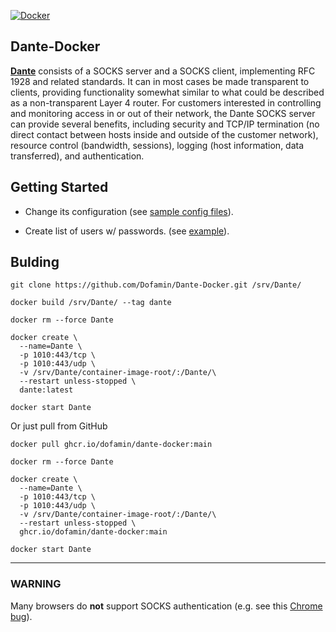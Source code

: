 [![Docker](https://github.com/Dofamin/Dante-Docker/actions/workflows/docker-image-build-publish.yml/badge.svg)](https://github.com/Dofamin/Dante-Docker/actions/workflows/docker-image-build-publish.yml)
## Dante-Docker

[**Dante**](http://www.inet.no/dante/index.html) consists of a SOCKS server and a SOCKS client, implementing RFC 1928 and related standards. It can in most cases be made transparent to clients, providing functionality somewhat similar to what could be described as a non-transparent Layer 4 router. For customers interested in controlling and monitoring access in or out of their network, the Dante SOCKS server can provide several benefits, including security and TCP/IP termination (no direct contact between hosts inside and outside of the customer network), resource control (bandwidth, sessions), logging (host information, data transferred), and authentication.

## Getting Started

* Change its configuration (see [sample config files](http://www.inet.no/dante/doc/latest/config/server.html)).

* Create list of users w/ passwords. (see [example](https://github.com/Dofamin/Dante-Docker/blob/main/container-image-root/Dante.list.txt)).

## Bulding

```shell
git clone https://github.com/Dofamin/Dante-Docker.git /srv/Dante/

docker build /srv/Dante/ --tag dante 

docker rm --force Dante

docker create \
  --name=Dante \
  -p 1010:443/tcp \
  -p 1010:443/udp \
  -v /srv/Dante/container-image-root/:/Dante/\
  --restart unless-stopped \
  dante:latest

docker start Dante
```

Or just pull from GitHub

```shell
docker pull ghcr.io/dofamin/dante-docker:main

docker rm --force Dante

docker create \
  --name=Dante \
  -p 1010:443/tcp \
  -p 1010:443/udp \
  -v /srv/Dante/container-image-root/:/Dante/\
  --restart unless-stopped \
  ghcr.io/dofamin/dante-docker:main

docker start Dante

```

---

### WARNING

 Many browsers do **not** support SOCKS authentication (e.g. see this [Chrome bug](https://bugs.chromium.org/p/chromium/issues/detail?id=256785)).
